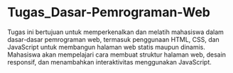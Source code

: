 # Tugas_Dasar-Pemrograman-Web
Tugas ini bertujuan untuk memperkenalkan dan melatih mahasiswa dalam dasar-dasar pemrograman web, termasuk penggunaan HTML, CSS, dan JavaScript untuk membangun halaman web statis maupun dinamis. Mahasiswa akan mempelajari cara membuat struktur halaman web, desain responsif, dan menambahkan interaktivitas menggunakan JavaScript.
